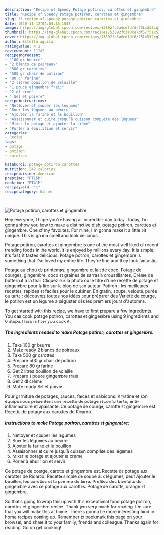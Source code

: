 ```yaml
---
description: "Recipe of Speedy Potage potiron, carottes et gingembre"
title: "Recipe of Speedy Potage potiron, carottes et gingembre"
slug: 73-recipe-of-speedy-potage-potiron-carottes-et-gingembre
date: 2020-11-12T04:04:15.154Z
image: https://img-global.cpcdn.com/recipes/53892fc3a0ce7df6/751x532cq70/potage-potiron-carottes-et-gingembre-photo-principale-de-la-recette.jpg
thumbnail: https://img-global.cpcdn.com/recipes/53892fc3a0ce7df6/751x532cq70/potage-potiron-carottes-et-gingembre-photo-principale-de-la-recette.jpg
cover: https://img-global.cpcdn.com/recipes/53892fc3a0ce7df6/751x532cq70/potage-potiron-carottes-et-gingembre-photo-principale-de-la-recette.jpg
author: Estella Aguilar
ratingvalue: 4.2
reviewcount: 11282
recipeingredient:
- "100 gr beurre"
- "2 blancs de poireaux"
- "500 gr carottes"
- "500 gr chair de potiron"
- "80 gr farine"
- "2 litres bouillon de volaille"
- "1 pouce gingembre frais"
- "2 dl crme"
- " Sel et poivre"
recipeinstructions:
- "Nettoyer et couper les légumes"
- "Suer les légumes au beurre"
- "Ajouter la farine et le bouillon"
- "Assaisonner et cuire jusqu’à cuisson complète des légumes"
- "Mixer le potage et ajouter la crème"
- "Porter à ébullition et servir"
categories:
- Recipe
tags:
- potage
- potiron
- carottes

katakunci: potage potiron carottes 
nutrition: 242 calories
recipecuisine: American
preptime: "PT15M"
cooktime: "PT41M"
recipeyield: "1"
recipecategory: Dinner

---
```



![Potage potiron, carottes et gingembre](https://img-global.cpcdn.com/recipes/53892fc3a0ce7df6/751x532cq70/potage-potiron-carottes-et-gingembre-photo-principale-de-la-recette.jpg)

Hey everyone, I hope you're having an incredible day today. Today, I'm gonna show you how to make a distinctive dish, potage potiron, carottes et gingembre. One of my favorites. For mine, I'm gonna make it a little bit unique. This is gonna smell and look delicious.

Potage potiron, carottes et gingembre is one of the most well liked of recent trending foods in the world. It is enjoyed by millions every day. It is simple, it's fast, it tastes delicious. Potage potiron, carottes et gingembre is something that I've loved my entire life. They're fine and they look fantastic.

Potage au chou de printemps, gingembre et lait de coco, Potage de courges, gingembre, coco et graines de sarrasin croustillantes, Crème de butternut à la thaï. Cliquez sur la photo ou le titre d&#39;une recette de potage et gingembre pour la lire sur le blog de son auteur. Potiron : les meilleures recettes, rapides et faciles pour le cuisiner. En gratin, soupe, velouté, purée ou tarte : découvrez toutes nos idées pour préparer des Variété de courge, le potiron est un légume à déguster dès les premiers jours d&#39;automne.


To get started with this recipe, we have to first prepare a few ingredients. You can cook potage potiron, carottes et gingembre using 9 ingredients and 6 steps. Here is how you cook it.

<!--inarticleads1-->

##### The ingredients needed to make Potage potiron, carottes et gingembre:

1. Take 100 gr beurre
1. Make ready 2 blancs de poireaux
1. Take 500 gr carottes
1. Prepare 500 gr chair de potiron
1. Prepare 80 gr farine
1. Get 2 litres bouillon de volaille
1. Prepare 1 pouce gingembre frais
1. Get 2 dl crème
1. Make ready  Sel et poivre


Pour garniture de potages, sauces, farces et salpicons. Krystine et son équipe nous présentent une recette de potage réconfortante, anti-inflammatoire et apaisante. Ce potage de courge, carotte et gingembre est. Recette de potage aux carottes de Ricardo. 

<!--inarticleads2-->

##### Instructions to make Potage potiron, carottes et gingembre:

1. Nettoyer et couper les légumes
1. Suer les légumes au beurre
1. Ajouter la farine et le bouillon
1. Assaisonner et cuire jusqu’à cuisson complète des légumes
1. Mixer le potage et ajouter la crème
1. Porter à ébullition et servir


Ce potage de courge, carotte et gingembre est. Recette de potage aux carottes de Ricardo. Recette simple de soupe aux légumes, peut Ajouter le bouillon, les carottes et la pomme de terre. Profitez des bienfaits du gingembre avec ce potage aux carottes. Potage de carotte, orange et gingembre. 

So that's going to wrap this up with this exceptional food potage potiron, carottes et gingembre recipe. Thank you very much for reading. I'm sure that you will make this at home. There's gonna be more interesting food in home recipes coming up. Remember to bookmark this page on your browser, and share it to your family, friends and colleague. Thanks again for reading. Go on get cooking!
